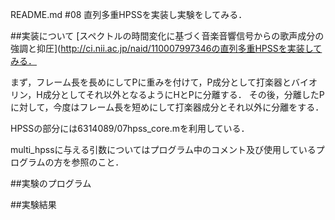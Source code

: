 README.md
#08
直列多重HPSSを実装し実験をしてみる．

##実装について
[スペクトルの時間変化に基づく音楽音響信号からの歌声成分の強調と抑圧](http://ci.nii.ac.jp/naid/110007997346の直列多重HPSSを実装してみる．

まず，フレーム長を長めにしてPに重みを付けて，P成分として打楽器とバイオリン，H成分としてそれ以外となるようにHとPに分離する．
その後，分離したPに対して，今度はフレーム長を短めにして打楽器成分とそれ以外に分離をする．

HPSSの部分には6314089/07hpss_core.mを利用している．

multi_hpssに与える引数についてはプログラム中のコメント及び使用しているプログラムの方を参照のこと．  

##実験のプログラム


##実験結果
